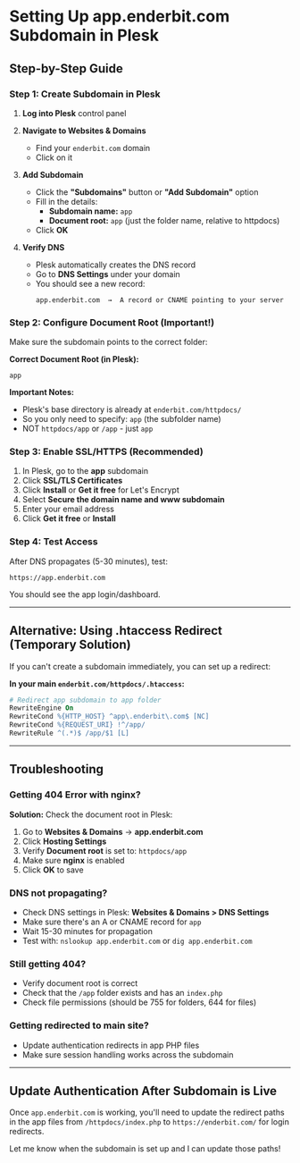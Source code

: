 # Setting Up app.enderbit.com Subdomain in Plesk

## Step-by-Step Guide

### Step 1: Create Subdomain in Plesk

1. **Log into Plesk** control panel

2. **Navigate to Websites & Domains**
   - Find your `enderbit.com` domain
   - Click on it

3. **Add Subdomain**
   - Click the **"Subdomains"** button or **"Add Subdomain"** option
   - Fill in the details:
     - **Subdomain name:** `app`
     - **Document root:** `app` (just the folder name, relative to httpdocs)
   - Click **OK**

4. **Verify DNS**
   - Plesk automatically creates the DNS record
   - Go to **DNS Settings** under your domain
   - You should see a new record:
     ```
     app.enderbit.com  →  A record or CNAME pointing to your server
     ```

### Step 2: Configure Document Root (Important!)

Make sure the subdomain points to the correct folder:

**Correct Document Root (in Plesk):**
```
app
```

**Important Notes:**
- Plesk's base directory is already at `enderbit.com/httpdocs/`
- So you only need to specify: `app` (the subfolder name)
- NOT `httpdocs/app` or `/app` - just `app`

### Step 3: Enable SSL/HTTPS (Recommended)

1. In Plesk, go to the **app** subdomain
2. Click **SSL/TLS Certificates**
3. Click **Install** or **Get it free** for Let's Encrypt
4. Select **Secure the domain name and www subdomain**
5. Enter your email address
6. Click **Get it free** or **Install**

### Step 4: Test Access

After DNS propagates (5-30 minutes), test:
```
https://app.enderbit.com
```

You should see the app login/dashboard.

---

## Alternative: Using .htaccess Redirect (Temporary Solution)

If you can't create a subdomain immediately, you can set up a redirect:

**In your main `enderbit.com/httpdocs/.htaccess`:**
```apache
# Redirect app subdomain to app folder
RewriteEngine On
RewriteCond %{HTTP_HOST} ^app\.enderbit\.com$ [NC]
RewriteCond %{REQUEST_URI} !^/app/
RewriteRule ^(.*)$ /app/$1 [L]
```

---

## Troubleshooting

### Getting 404 Error with nginx?
**Solution:** Check the document root in Plesk:
1. Go to **Websites & Domains** → **app.enderbit.com**
2. Click **Hosting Settings**
3. Verify **Document root** is set to: `httpdocs/app`
4. Make sure **nginx** is enabled
5. Click **OK** to save

### DNS not propagating?
- Check DNS settings in Plesk: **Websites & Domains > DNS Settings**
- Make sure there's an A or CNAME record for `app`
- Wait 15-30 minutes for propagation
- Test with: `nslookup app.enderbit.com` or `dig app.enderbit.com`

### Still getting 404?
- Verify document root is correct
- Check that the `/app` folder exists and has an `index.php`
- Check file permissions (should be 755 for folders, 644 for files)

### Getting redirected to main site?
- Update authentication redirects in app PHP files
- Make sure session handling works across the subdomain

---

## Update Authentication After Subdomain is Live

Once `app.enderbit.com` is working, you'll need to update the redirect paths in the app files from `/httpdocs/index.php` to `https://enderbit.com/` for login redirects.

Let me know when the subdomain is set up and I can update those paths!
